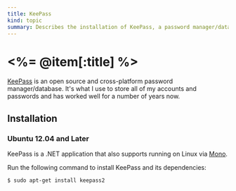 ```yaml
--- 
title: KeePass
kind: topic
summary: Describes the installation of KeePass, a password manager/database.
---
```


# <%= @item[:title] %>

[KeePass](http://keepass.info/) is an open source and cross-platform password manager/database. It's what I use to store all of my accounts and passwords and has worked well for a number of years now.


## Installation


### Ubuntu 12.04 and Later

KeePass is a .NET application that also supports running on Linux via [Mono](http://www.mono-project.com/Main_Page).

Run the following command to install KeePass and its dependencies:

    $ sudo apt-get install keepass2

